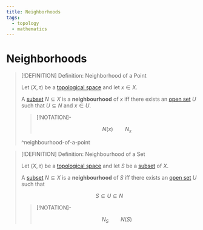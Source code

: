 ```yaml
---
title: Neighborhoods
tags:
  - topology
  - mathematics
---
```


# Neighborhoods

>[!DEFINITION] Definition: Neighborhood of a Point
>
>Let $(X,\tau)$ be a [topological space](./index.md) and let $x \in X$.
>
>A [subset](../../Set%20Theory/Sets.md) $N \subseteq X$ is a **neighbourhood** of $x$ iff there exists an [open set](Open%20Sets.md) $U$ such that $U \subseteq N$ and $x \in U$.
>
>>[!NOTATION]-
>>
>>$$
>>N(x) \qquad N_x
>>$$
>>
>
>^neighbourhood-of-a-point
>

>[!DEFINITION] Definition: Neighbourhood of a Set
>
>Let $(X,\tau)$ be a [topological space](./index.md) and let $S$ be a [subset](../../Set%20Theory/Sets.md) of $X$.
>
>A [subset](../../Set%20Theory/Sets.md) $N \subseteq X$ is a **neighbourhood** of $S$ iff there exists an [open set](Open%20Sets.md) $U$ such that
>
>$$
>S \subseteq U \subseteq N
>$$
>
>>[!NOTATION]-
>>
>>$$
>>N_S \qquad N(S)
>>$$
>>
>
